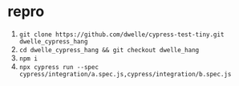 # repro

1. `git clone https://github.com/dwelle/cypress-test-tiny.git dwelle_cypress_hang`
2. `cd dwelle_cypress_hang && git checkout dwelle_hang`
3. `npm i`
4. `npx cypress run --spec cypress/integration/a.spec.js,cypress/integration/b.spec.js`
